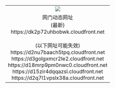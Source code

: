 ﻿<table>
  <tr></tr>
  <tr><td colspan=2 align=center><img src="https://dk2p72uhbobwk.cloudfront.net/Up/oGate.jpg" /></td></tr>
  <tr><td colspan=2 align=center>网门动态网址<br/>(最新)
<br>https://dk2p72uhbobwk.cloudfront.net
<br/><br/>(以下网址可能失效)
<br>https://d2nu7baach5tpq.cloudfront.net
<br>https://d3golgxmcr2le2.cloudfront.net
<br>https://d18mrp9pm0nwc0.cloudfront.net
<br>https://d15zir4dqqazsl.cloudfront.net
<br>https://d2q7l1vpslx38a.cloudfront.net
    </td>
  </tr>
</table>
